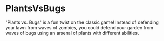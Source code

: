 # PlantsVsBugs
"Plants vs. Bugs" is a fun twist on the classic game! Instead of defending your lawn from waves of zombies, you could defend your garden from waves of bugs using an arsenal of plants with different abilities.
